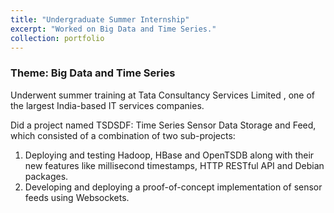 ```yaml
---
title: "Undergraduate Summer Internship"
excerpt: "Worked on Big Data and Time Series."
collection: portfolio
---
```


### Theme: Big Data and Time Series

Underwent summer training at Tata Consultancy Services Limited , one of the largest India-based IT services companies. 

Did a project named TSDSDF: Time Series Sensor Data Storage and Feed, which consisted of a combination of two sub-projects:

1. Deploying and testing Hadoop, HBase and OpenTSDB along with their new features like millisecond timestamps, HTTP RESTful API and Debian packages.
2. Developing and deploying a proof-of-concept implementation of sensor feeds using Websockets.